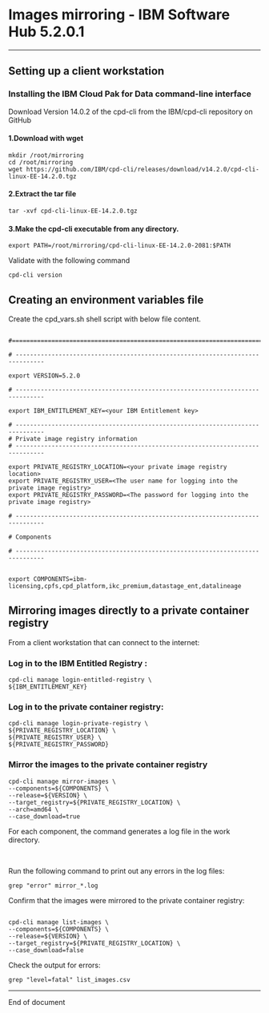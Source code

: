 # Images mirroring - IBM Software Hub 5.2.0.1

---

## Setting up a client workstation

### Installing the IBM Cloud Pak for Data command-line interface

Download Version 14.0.2 of the cpd-cli from the IBM/cpd-cli repository on GitHub <br>

#### 1.Download with wget

```
mkdir /root/mirroring
cd /root/mirroring
wget https://github.com/IBM/cpd-cli/releases/download/v14.2.0/cpd-cli-linux-EE-14.2.0.tgz
```

#### 2.Extract the tar file

```
tar -xvf cpd-cli-linux-EE-14.2.0.tgz
```

#### 3.Make the cpd-cli executable from any directory.

```
export PATH=/root/mirroring/cpd-cli-linux-EE-14.2.0-2081:$PATH
```

Validate with the following command
```
cpd-cli version
```

## Creating an environment variables file

Create the cpd_vars.sh shell script with below file content.

```

#===============================================================================

# ------------------------------------------------------------------------------

export VERSION=5.2.0

# ------------------------------------------------------------------------------

export IBM_ENTITLEMENT_KEY=<your IBM Entitlement key>

# ------------------------------------------------------------------------------
# Private image registry information
# ------------------------------------------------------------------------------

export PRIVATE_REGISTRY_LOCATION=<your private image registry location>
export PRIVATE_REGISTRY_USER=<The user name for logging into the private image registry>
export PRIVATE_REGISTRY_PASSWORD=<The password for logging into the private image registry>

# ------------------------------------------------------------------------------

# Components

# ------------------------------------------------------------------------------


export COMPONENTS=ibm-licensing,cpfs,cpd_platform,ikc_premium,datastage_ent,datalineage

```


## Mirroring images directly to a private container registry

From a client workstation that can connect to the internet: 

### Log in to the IBM Entitled Registry : 

```
cpd-cli manage login-entitled-registry \
${IBM_ENTITLEMENT_KEY}
```

### Log in to the private container registry:

```
cpd-cli manage login-private-registry \
${PRIVATE_REGISTRY_LOCATION} \
${PRIVATE_REGISTRY_USER} \
${PRIVATE_REGISTRY_PASSWORD}
```

### Mirror the images to the private container registry

```
cpd-cli manage mirror-images \
--components=${COMPONENTS} \
--release=${VERSION} \
--target_registry=${PRIVATE_REGISTRY_LOCATION} \
--arch=amd64 \
--case_download=true
```

For each component, the command generates a log file in the work directory. 

<br>

Run the following command to print out any errors in the log files:

```
grep "error" mirror_*.log
```

Confirm that the images were mirrored to the private container registry:

```

cpd-cli manage list-images \
--components=${COMPONENTS} \
--release=${VERSION} \
--target_registry=${PRIVATE_REGISTRY_LOCATION} \
--case_download=false
```

Check the output for errors: 

```
grep "level=fatal" list_images.csv
```


---

End of document
